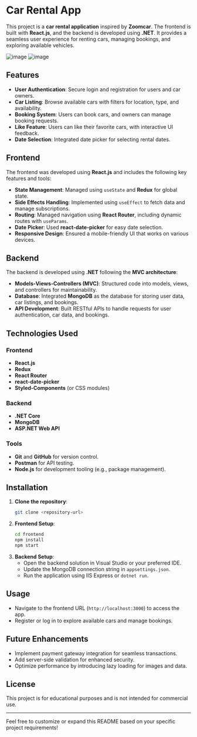 # Car Rental App

This project is a **car rental application** inspired by **Zoomcar**. The frontend is built with **React.js**, and the backend is developed using **.NET**. It provides a seamless user experience for renting cars, managing bookings, and exploring available vehicles.

![image](https://github.com/user-attachments/assets/63fa282a-581a-431d-81b6-1a7e263e915c)
![image](https://github.com/user-attachments/assets/9cc3319b-3c09-48de-ba47-d83fdb9f51c0)



## Features
- **User Authentication**: Secure login and registration for users and car owners.
- **Car Listing**: Browse available cars with filters for location, type, and availability.
- **Booking System**: Users can book cars, and owners can manage booking requests.
- **Like Feature**: Users can like their favorite cars, with interactive UI feedback.
- **Date Selection**: Integrated date picker for selecting rental dates.

## Frontend
The frontend was developed using **React.js** and includes the following key features and tools:
- **State Management**: Managed using `useState` and **Redux** for global state.
- **Side Effects Handling**: Implemented using `useEffect` to fetch data and manage subscriptions.
- **Routing**: Managed navigation using **React Router**, including dynamic routes with `useParams`.
- **Date Picker**: Used **react-date-picker** for easy date selection.
- **Responsive Design**: Ensured a mobile-friendly UI that works on various devices.

## Backend
The backend is developed using **.NET** following the **MVC architecture**:
- **Models-Views-Controllers (MVC)**: Structured code into models, views, and controllers for maintainability.
- **Database**: Integrated **MongoDB** as the database for storing user data, car listings, and bookings.
- **API Development**: Built RESTful APIs to handle requests for user authentication, car data, and bookings.

## Technologies Used
### Frontend
- **React.js**
- **Redux**
- **React Router**
- **react-date-picker**
- **Styled-Components** (or CSS modules)
  
### Backend
- **.NET Core**
- **MongoDB**
- **ASP.NET Web API**
  
### Tools
- **Git** and **GitHub** for version control.
- **Postman** for API testing.
- **Node.js** for development tooling (e.g., package management).

## Installation
1. **Clone the repository**:
   ```bash
   git clone <repository-url>
   ```
2. **Frontend Setup**:
   ```bash
   cd frontend
   npm install
   npm start
   ```
3. **Backend Setup**:
   - Open the backend solution in Visual Studio or your preferred IDE.
   - Update the MongoDB connection string in `appsettings.json`.
   - Run the application using IIS Express or `dotnet run`.

## Usage
- Navigate to the frontend URL (`http://localhost:3000`) to access the app.
- Register or log in to explore available cars and manage bookings.

## Future Enhancements
- Implement payment gateway integration for seamless transactions.
- Add server-side validation for enhanced security.
- Optimize performance by introducing lazy loading for images and data.

## License
This project is for educational purposes and is not intended for commercial use.

---

Feel free to customize or expand this README based on your specific project requirements!
